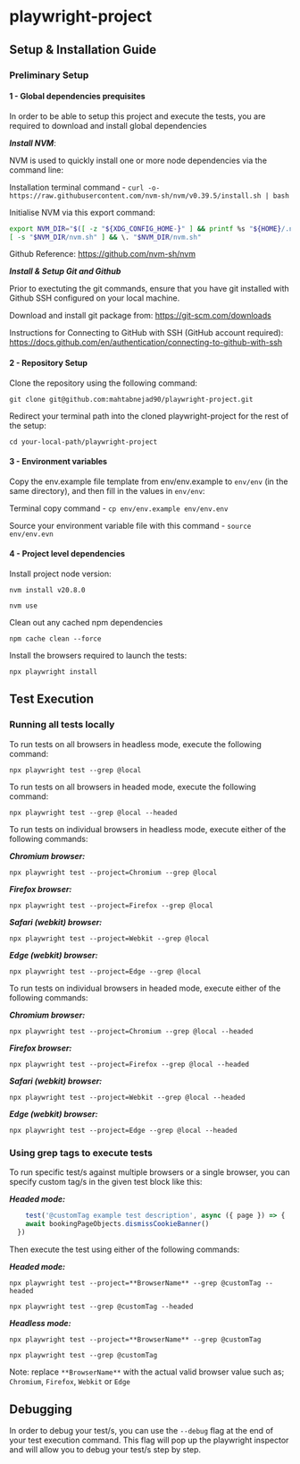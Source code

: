 # playwright-project

## Setup & Installation Guide

### Preliminary Setup

#### 1 - Global dependencies prequisites

In order to be able to setup this project and execute the tests, you are required to download and install global dependencies

***Install NVM***:

NVM is used to quickly install one or more node dependencies via the command line:

Installation terminal command - `curl -o- https://raw.githubusercontent.com/nvm-sh/nvm/v0.39.5/install.sh | bash`

Initialise NVM via this export command: 

```bash
export NVM_DIR="$([ -z "${XDG_CONFIG_HOME-}" ] && printf %s "${HOME}/.nvm" || printf %s "${XDG_CONFIG_HOME}/nvm")"
[ -s "$NVM_DIR/nvm.sh" ] && \. "$NVM_DIR/nvm.sh"
```
Github Reference: https://github.com/nvm-sh/nvm

***Install & Setup Git and Github***

Prior to exectuting the git commands, ensure that you have git installed with Github SSH configured on your local machine.

Download and install git package from: https://git-scm.com/downloads

Instructions for Connecting to GitHub with SSH (GitHub account required): https://docs.github.com/en/authentication/connecting-to-github-with-ssh

#### 2 - Repository Setup

Clone the repository using the following command:

`git clone git@github.com:mahtabnejad90/playwright-project.git`

Redirect your terminal path into the cloned playwright-project for the rest of the setup:

`cd your-local-path/playwright-project`

#### 3 - Environment variables

Copy the env.example file template from env/env.example to `env/env` (in the same directory), and then fill in the values in `env/env`:

Terminal copy command - `cp env/env.example env/env.env`

Source your environment variable file with this command - `source env/env.evn`

#### 4 - Project level dependencies

Install project node version:

`nvm install v20.8.0`

`nvm use`

Clean out any cached npm dependencies

`npm cache clean --force`

Install the browsers required to launch the tests:

`npx playwright install`

## Test Execution

### Running all tests locally

To run tests on all browsers in headless mode, execute the following command:

`npx playwright test --grep @local`

To run tests on all browsers in headed mode, execute the following command:

`npx playwright test --grep @local --headed`

To run tests on individual browsers in headless mode, execute either of the following commands:

***Chromium browser:***

`npx playwright test --project=Chromium --grep @local`

***Firefox browser:***

`npx playwright test --project=Firefox --grep @local`

***Safari (webkit) browser:***

`npx playwright test --project=Webkit --grep @local`

***Edge (webkit) browser:***

`npx playwright test --project=Edge --grep @local`

To run tests on individual browsers in headed mode, execute either of the following commands:

***Chromium browser:***

`npx playwright test --project=Chromium --grep @local --headed`

***Firefox browser:***

`npx playwright test --project=Firefox --grep @local --headed`

***Safari (webkit) browser:***

`npx playwright test --project=Webkit --grep @local --headed`

***Edge (webkit) browser:***

`npx playwright test --project=Edge --grep @local --headed`

### Using grep tags to execute tests

To run specific test/s against multiple browsers or a single browser, you can specify custom tag/s in the given test block like this:

***Headed mode:***
```javascript  
    test('@customTag example test description', async ({ page }) => {
    await bookingPageObjects.dismissCookieBanner()
  })
```

Then execute the test using either of the following commands:

***Headed mode:***

`npx playwright test --project=**BrowserName** --grep @customTag --headed`

`npx playwright test --grep @customTag --headed`

***Headless mode:***

`npx playwright test --project=**BrowserName** --grep @customTag`

`npx playwright test --grep @customTag`

Note: replace `**BrowserName**` with the actual valid browser value such as; `Chromium`, `Firefox`, `Webkit` or `Edge`

## Debugging

In order to debug your test/s, you can use the `--debug` flag at the end of your test execution command. This flag will pop up the playwright inspector and will allow you to debug your test/s step by step.